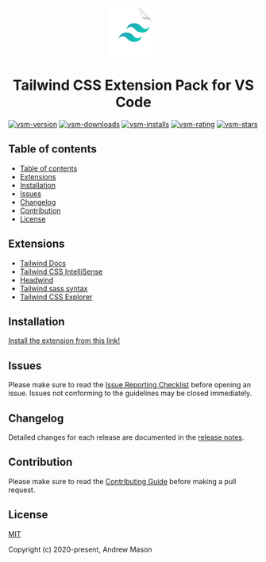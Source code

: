 <p align="center">
  <a href="https://github.com/bt-rb" target="_blank" rel="noopener noreferrer">
    <img src="https://github.com/andrewmcodes/vscode-tailwindcss-extension-pack/raw/master/assets/logo.png" width="100px">
  </a>
</p>

<h1 align="center">Tailwind CSS Extension Pack for VS Code</h1>

[![vsm-version](https://img.shields.io/visual-studio-marketplace/v/andrewmcodes.tailwindcss-extension-pack?style=flat-square&label=VS%20Marketplace&logo=visual-studio-code)](https://marketplace.visualstudio.com/items?itemName=andrewmcodes.tailwindcss-extension-pack)
[![vsm-downloads](https://img.shields.io/visual-studio-marketplace/d/andrewmcodes.tailwindcss-extension-pack?style=flat-square&label=downloads&logo=visual-studio-code)](https://marketplace.visualstudio.com/items?itemName=andrewmcodes.tailwindcss-extension-pack)
[![vsm-installs](https://img.shields.io/visual-studio-marketplace/i/andrewmcodes.tailwindcss-extension-pack?style=flat-square&label=installs&logo=visual-studio-code)](https://marketplace.visualstudio.com/items?itemName=andrewmcodes.tailwindcss-extension-pack)
[![vsm-rating](https://img.shields.io/visual-studio-marketplace/r/andrewmcodes.tailwindcss-extension-pack?style=flat-square&label=rating&logo=visual-studio-code)](https://marketplace.visualstudio.com/items?itemName=andrewmcodes.tailwindcss-extension-pack)
[![vsm-stars](https://img.shields.io/visual-studio-marketplace/stars/andrewmcodes.tailwindcss-extension-pack?style=flat-square&label=stars&logo=visual-studio-code)](https://marketplace.visualstudio.com/items?itemName=andrewmcodes.tailwindcss-extension-pack)

## Table of contents

- [Table of contents](#table-of-contents)
- [Extensions](#extensions)
- [Installation](#installation)
- [Issues](#issues)
- [Changelog](#changelog)
- [Contribution](#contribution)
- [License](#license)

## Extensions

- [Tailwind Docs](https://marketplace.visualstudio.com/items?itemName=austenc.tailwind-docs)
- [Tailwind CSS IntelliSense](https://marketplace.visualstudio.com/items?itemName=bradlc.vscode-tailwindcss)
- [Headwind](https://marketplace.visualstudio.com/items?itemName=heybourn.headwind)
- [Tailwind sass syntax](https://marketplace.visualstudio.com/items?itemName=macieklad.tailwind-sass-syntax)
- [Tailwind CSS Explorer](https://marketplace.visualstudio.com/items?itemName=petermekhaeil.vscode-tailwindcss-explorer)

## Installation

[Install the extension from this link!](https://marketplace.visualstudio.com/items?itemName=andrewmcodes.tailwindcss-extension-pack)

## Issues

Please make sure to read the [Issue Reporting Checklist](https://github.com/andrewmcodes/vscode-tailwindcss-extension-pack/blob/master/.github/CONTRIBUTING.md) before opening an issue. Issues not conforming to the guidelines may be closed immediately.

## Changelog

Detailed changes for each release are documented in the [release notes](https://github.com/andrewmcodes/vscode-tailwindcss-extension-pack/releases).

## Contribution

Please make sure to read the [Contributing Guide](https://github.com/andrewmcodes/vscode-tailwindcss-extension-pack/blob/master/.github/CONTRIBUTING.md) before making a pull request.

## License

[MIT](https://opensource.org/licenses/MIT)

Copyright (c) 2020-present, Andrew Mason
